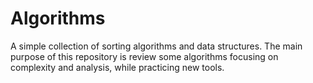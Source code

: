 # Algorithms
A simple collection of sorting algorithms and data structures. The main purpose of this repository is review some algorithms focusing on complexity and analysis, while practicing new tools.

